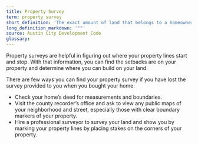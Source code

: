 ```yaml
---
title: Property Survey
term: property survey
short_definition: 'The exact amount of land that belongs to a homeowner, measuring from each boundary line around the property.'
long_definition_markdown: '""'
source: Austin City Development Code
glossary:
---
```



Property surveys are helpful in figuring out where your property lines start and stop. With that information, you can find the setbacks are on your property and determine where you can build on your land.

There are few ways you can find your property survey if you have lost the survey provided to you when you bought your home:

* Check your home’s deed for measurements and boundaries.
* Visit the county recorder’s office and ask to view any public maps of your neighborhood and street, especially those with clear boundary markers of your property.
* Hire a professional surveyor to survey your land and show you by marking your property lines by placing stakes on the corners of your property.